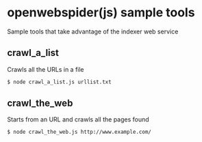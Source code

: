# openwebspider(js) sample tools
Sample tools that take advantage of the indexer web service

## crawl_a_list
Crawls all the URLs in a file

```sh
$ node crawl_a_list.js urllist.txt
```


## crawl_the_web
Starts from an URL and crawls all the pages found

```sh
$ node crawl_the_web.js http://www.example.com/
```
